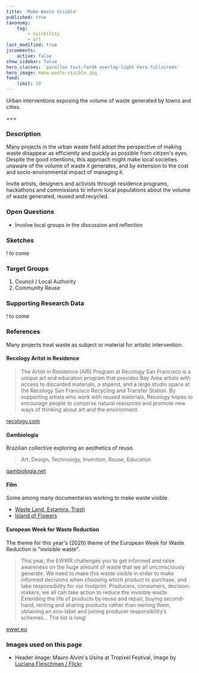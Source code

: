 ```yaml
---
title: 'Make Waste Visible'
published: true
taxonomy:
    tag:
        - visibility
        - art
last_modified: true
jscomments:
    active: false
show_sidebar: false
hero_classes: 'parallax text-fardk overlay-light hero-fullscreen'
hero_image: make-waste-visible.jpg
feed:
    limit: 10
---
```


Urban interventions exposing the volume of waste generated by towns and cities.

===

### Description

Many projects in the urban waste field adopt the perspective of making waste disappear as efficiently and quickly as possible from citizen's eyes. Despite the good intentions, this approach might make local societies unaware of the volume of waste it generates, and by extension to the cost and socio-environmental impact of managing it.

Invite artists, designers and activists through residence programs, hackathons and commissions to inform local populations about the volume of waste generated, reused and recycled.

### Open Questions

* Involve local groups in the discussion and reflection

### Sketches

! to come

### Target Groups

1. Council / Local Authority
1. Community Reuse

### Supporting Research Data

! to come

### References

Many projects treat waste as subject or material for artistic intervention.

#### Recology Aritst in Residence

> The Artist in Residence (AIR) Program at Recology San Francisco is a unique art and education program that provides Bay Area artists with access to discarded materials, a stipend, and a large studio space at the Recology San Francisco Recycling and Transfer Station. By supporting artists who work with reused materials, Recology hopes to encourage people to conserve natural resources and promote new ways of thinking about art and the environment.

[recology.com](https://www.recology.com/recology-san-francisco/artist-in-residence-program/)

#### Gambiologia

Brazilian collective exploring an aesthetics of reuse.

> Art, Design, Technology, Invention, Reuse, Education

[gambiologia.net](http://www.gambiologia.net/blog/)

#### Film

Some among many documentaries working to make waste visible.

* [Waste Land, Estamira, Trash](../opendott/landfills)
* [Island of Flowers](../opendott/ilha-das-flores)

#### European Week for Waste Reduction

The theme for this year's (2020) theme of the European Week for Waste Reduction is "invisible waste".

> This year, the EWWR challenges you to get informed and raise awareness on the huge amount of waste that we all unconsciously generate. We need to make this waste visible in order to make informed decisions when choosing which product to purchase, and take responsibility for our footprint. Producers, consumers, decision-makers, we all can take action to reduce the invisible waste. Extending the life of products by reuse and repair, buying second-hand, renting and sharing products rather than owning them, obtaining an eco-label and joining producer responsibility’s schemes… The list is long!

[ewwr.eu](https://ewwr.eu/thematic-focus/2020-invisible-waste/)

### Images used on this page

* Header image: Mauro Alvim's Usina at Tropixel Festival, image by [Luciana Fleischman / Flickr](https://www.flickr.com/photos/102890313@N05/10510916333/in/pool-tropixel/)
